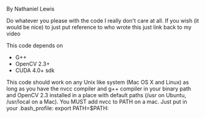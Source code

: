 By Nathaniel Lewis

Do whatever you please with the code I really don't care at all.  If you wish (it would be nice) to just put reference to who wrote this just link back to my video

This code depends on 
 - G++
 - OpenCV 2.3+
 - CUDA 4.0+ sdk

This code should work on any Unix like system (Mac OS X and Linux) as long as you have the nvcc compiler and g++ compiler in your binary path and OpenCV 2.3 installed in a place with default paths (/usr on Ubuntu, /usr/local on a Mac).  You MUST add nvcc to PATH on a mac.  Just put in your .bash_profile: 
export PATH=$PATH:<PATH TO THE DIRECTORY CONTAINING nvcc without these brackets>